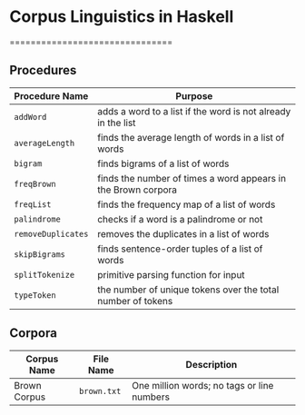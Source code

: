 # Corpus Linguistics in Haskell
===============================

Procedures
----------

| **Procedure Name** | Purpose                            | 
| ------------------ | ---------------------------------- | 
| `addWord`          | adds a word to a list if the word is not already in the list |
| `averageLength`    | finds the average length of words in a list of words |
| `bigram`           | finds bigrams of a list of words |
| `freqBrown`        | finds the number of times a word appears in the Brown corpora |
| `freqList`         | finds the frequency map of a list of words |
| `palindrome`       | checks if a word is a palindrome or not |
| `removeDuplicates` | removes the duplicates in a list of words |
| `skipBigrams`      | finds sentence-order tuples of a list of words |
| `splitTokenize`    | primitive parsing function for input |
| `typeToken`        | the number of unique tokens over the total number of tokens |

Corpora
-------

| **Corpus Name** | File Name    | Description                             |
| -------------   | ------------ | --------------------------------------- |
| Brown Corpus    | `brown.txt`  | One million words; no tags or line numbers |
